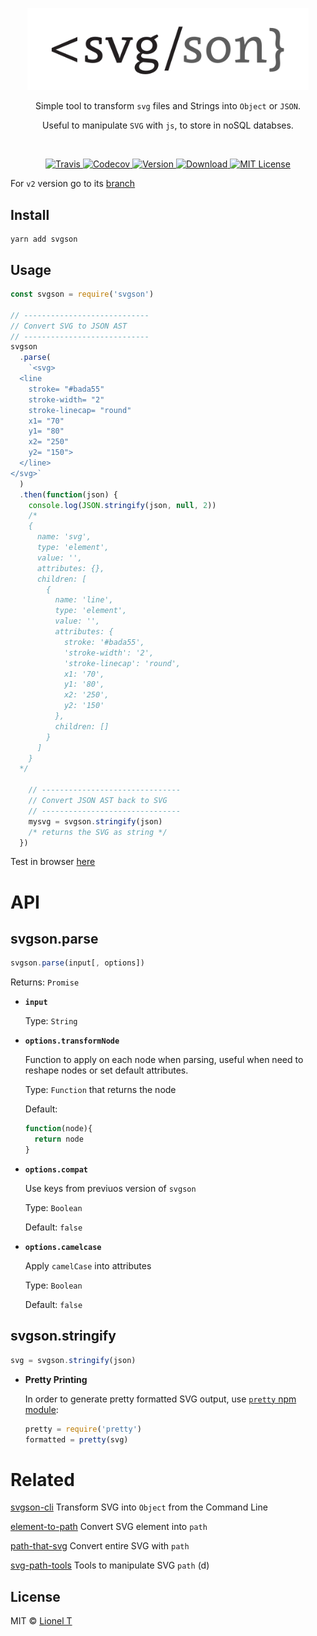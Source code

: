 <p align="center">
  <img alt="svgson" title="svgson" src="logo.svg" width="450">
</p>

<p align="center">
  Simple tool to transform <code>svg</code> files and Strings into <code>Object</code> or <code>JSON</code>.
</p>
<p align="center">
  Useful to manipulate <code>SVG</code> with <code>js</code>, to store in noSQL databses.
</p>

<br/>

<p align="center">
  <a href="https://travis-ci.org/elrumordelaluz/svgson/">
    <img src="https://img.shields.io/travis/elrumordelaluz/svgson.svg" alt="Travis">
  </a>
  <a href="https://codecov.io/gh/elrumordelaluz/svgson">
    <img src="https://img.shields.io/codecov/c/github/elrumordelaluz/svgson.svg" alt="Codecov">
  </a>
  <a href="https://www.npmjs.com/package/svgson">
    <img src="https://img.shields.io/npm/v/svgson.svg" alt="Version">
  </a>
  <a href="https://npm-stat.com/charts.html?package=svgsont">
    <img src="https://img.shields.io/npm/dm/svgson.svg" alt="Download">
  </a>
  <a href="https://opensource.org/licenses/MIT">
    <img src="https://img.shields.io/npm/l/svgson.svg" alt="MIT License">
  </a>
</p>

For `v2` version go to its [branch](https://github.com/elrumordelaluz/svgson/tree/v2)

## Install

```
yarn add svgson
```

## Usage

```js
const svgson = require('svgson')

// ----------------------------
// Convert SVG to JSON AST
// ----------------------------
svgson
  .parse(
    `<svg>
  <line
    stroke= "#bada55"
    stroke-width= "2"
    stroke-linecap= "round"
    x1= "70"
    y1= "80"
    x2= "250"
    y2= "150">
  </line>
</svg>`
  )
  .then(function(json) {
    console.log(JSON.stringify(json, null, 2))
    /*
    {
      name: 'svg',
      type: 'element',
      value: '',
      attributes: {},
      children: [
        {
          name: 'line',
          type: 'element',
          value: '',
          attributes: {
            stroke: '#bada55',
            'stroke-width': '2',
            'stroke-linecap': 'round',
            x1: '70',
            y1: '80',
            x2: '250',
            y2: '150'
          },
          children: []
        }
      ]
    }
  */

    // -------------------------------
    // Convert JSON AST back to SVG
    // -------------------------------
    mysvg = svgson.stringify(json)
    /* returns the SVG as string */
  })
```

Test in browser [here](https://codepen.io/elrumordelaluz/full/XBKedz/)

# API

## svgson.parse

```js
svgson.parse(input[, options])
```

Returns: `Promise`

- **`input`**

  Type: `String`

- **`options.transformNode`**

  Function to apply on each node when parsing, useful when need to reshape nodes or set default attributes.

  Type: `Function` that returns the node

  Default:

  ```js
  function(node){
    return node
  }
  ```

- **`options.compat`**

  Use keys from previuos version of `svgson`

  Type: `Boolean`

  Default: `false`

- **`options.camelcase`**

  Apply `camelCase` into attributes

  Type: `Boolean`

  Default: `false`

## svgson.stringify

```js
svg = svgson.stringify(json)
```

- **Pretty Printing**

  In order to generate pretty formatted SVG output, use [`pretty` npm module](https://www.npmjs.com/package/pretty):

  ```js
  pretty = require('pretty')
  formatted = pretty(svg)
  ```

# Related

[svgson-cli](https://github.com/elrumordelaluz/svgson-cli) Transform SVG into `Object` from the Command Line

[element-to-path](https://github.com/elrumordelaluz/element-to-path) Convert SVG element into `path`

[path-that-svg](https://github.com/elrumordelaluz/path-that-svg) Convert entire SVG with `path`

[svg-path-tools](https://github.com/elrumordelaluz/svg-path-tools) Tools to manipulate SVG `path` (d)

## License

MIT © [Lionel T](https://lionel.tzatzk.in)
